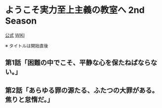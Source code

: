 # ようこそ実力至上主義の教室へ 2nd Season

[公式](http://you-zitsu.com/) 
[WIKI](https://ja.wikipedia.org/wiki/%E3%82%88%E3%81%86%E3%81%93%E3%81%9D%E5%AE%9F%E5%8A%9B%E8%87%B3%E4%B8%8A%E4%B8%BB%E7%BE%A9%E3%81%AE%E6%95%99%E5%AE%A4%E3%81%B8_(%E3%83%86%E3%83%AC%E3%83%93%E3%82%A2%E3%83%8B%E3%83%A1)) 

※ タイトルは開始直後

## 第1話「困難の中でこそ、平静な心を保たねばならない。」

## 第2話「あらゆる罪の源たる、ふたつの大罪がある。焦りと怠惰だ。」
